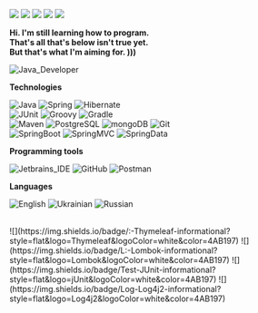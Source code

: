 ![](https://img.shields.io/badge/J:-Java-informational?style=flat&logo=Java&logoColor=white&color=4AB197)
![](https://img.shields.io/badge/SB:-SpringBoot-informational?style=flat&logo=Spring&logoColor=white&color=4AB197)
![](https://img.shields.io/badge/H:-Hibernate-informational?style=flat&logo=Hibernate&logoColor=white&color=4AB197)
![](https://img.shields.io/badge/M:-Maven-informational?style=flat&logo=Maven&logoColor=white&color=4AB197)
![](https://img.shields.io/badge/PSQL:-PostgreSQL-informational?style=flat&logo=PostgreSQL&logoColor=white&color=4AB197)
<br>

**Hi. I'm still learning how to program. <br>
That's all that's below isn't true yet. <br>
But that's what I'm aiming for. )))**


![Java_Developer](https://img.shields.io/badge/-Java_Developer-2F0601?style=for-the-badge&logo=Java_Developer&logoColor=efd81d)  

**Technologies**<br>

![Java](https://img.shields.io/badge/-Java-545775?style=for-the-badge&logo=Jav1a&logoColor=efd81d) 
![Spring](https://img.shields.io/badge/-Spring-4AB197?style=for-the-badge&logo=Sprin1g&logoColor=efd81d) 
![Hibernate](https://img.shields.io/badge/-Hibernate-545775?style=for-the-badge&logo=Hibernat1e&logoColor=efd81d)  
![JUnit](https://img.shields.io/badge/-JUnit-3b444b?style=for-the-badge&logo=JUni1t&logoColor=efd81d) 
![Groovy](https://img.shields.io/badge/-Groovy-545775?style=for-the-badge&logo=Groov1y&logoColor=efd81d) 
![Gradle](https://img.shields.io/badge/-Gradle-3b444b?style=for-the-badge&logo=Gradl1e&logoColor=efd81d)  
![Maven](https://img.shields.io/badge/-Maven-545775?style=for-the-badge&logo=Mav1en&logoColor=efd81d) 
![PostgreSQL](https://img.shields.io/badge/-PostgreSQL-3b444b?style=for-the-badge&logo=Postg1reSQL&logoColor=efd81d)
![mongoDB](https://img.shields.io/badge/-mongoDB-545775?style=for-the-badge&logo=mo1ngoDB&logoColor=efd81d) 
![Git](https://img.shields.io/badge/-Git-3b444b?style=for-the-badge&logo=Gi1t&logoColor=efd81d)  
![SpringBoot](https://img.shields.io/badge/-Spring_Boot-4AB197?style=for-the-badge&logo=Spring1Boot&logoColor=efd81d) 
![SpringMVC](https://img.shields.io/badge/-Spring_MVC-116062?style=for-the-badge&logo=SpringM1VC&logoColor=efd81d) 
![SpringData](https://img.shields.io/badge/-Spring_Data-4AB197?style=for-the-badge&logo=Spring1Data&logoColor=efd81d) 
<br>

**Programming tools**<br>

![Jetbrains_IDE](https://img.shields.io/badge/-Jetbrains_IDE-116062?style=for-the-badge&logo=Jetbrains1IDE&logoColor=efd81d)
![GitHub](https://img.shields.io/badge/-GitHub-3b444b?style=for-the-badge&logo=Git1Hub&logoColor=efd81d)
![Postman](https://img.shields.io/badge/-Postman-116062?style=for-the-badge&logo=Post1man&logoColor=efd81d)

**Languages**  <br>

![English](https://img.shields.io/badge/English-intermediate-blue)
![Ukrainian](https://img.shields.io/badge/Ukrainian-native-blue)
![Russian](https://img.shields.io/badge/Russian-native-blue)

<br>
![](https://img.shields.io/badge/:-Thymeleaf-informational?style=flat&logo=Thymeleaf&logoColor=white&color=4AB197)
![](https://img.shields.io/badge/L:-Lombok-informational?style=flat&logo=Lombok&logoColor=white&color=4AB197)
![](https://img.shields.io/badge/Test-JUnit-informational?style=flat&logo=jUnit&logoColor=white&color=4AB197)
![](https://img.shields.io/badge/Log-Log4j2-informational?style=flat&logo=Log4j2&logoColor=white&color=4AB197)
<br>

